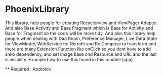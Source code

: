 # PhoenixLibrary
This library, help people for creating Recyclerview and ViewPager Adapter. And also Base Activity and Base Fragment which is Base for Activity and Base for Fragment so the code will be more tidy. And also this library help people when dealing with Dao Room, Preference Manager, Live Data State for ViewModel, WebService for Retrofit and Rx Compose to transform and there are many Extension Function like onClick so you dont have to add anko dependency, and set image base ond Resource and URL and the last is visibility. Example how to use this found in this module (app).

** Required : Androidx

